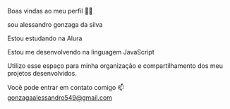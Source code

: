 
Boas vindas ao meu perfil 💙💙

sou alessandro gonzaga da silva

Estou estudando na Alura

Estou me desenvolvendo na linguagem JavaScript

Utilizo esse espaço para minha organização e compartilhamento dos meu projetos desenvolvidos.

Você pode entrar em contato comigo 📫
gonzagaalessandro549@gmail.com
